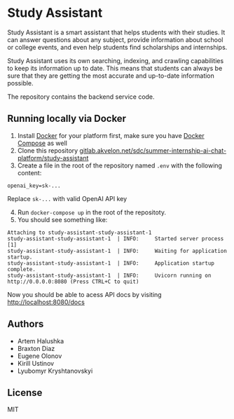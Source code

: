 # Study Assistant

Study Assistant is a smart assistant that helps students with their studies. It can answer questions about any subject, provide information about school or college events, and even help students find scholarships and internships.

Study Assistant uses its own searching, indexing, and crawling capabilities to keep its information up to date. This means that students can always be sure that they are getting the most accurate and up-to-date information possible.

The repository contains the backend service code.

## Running locally via Docker

1. Install [Docker](https://docs.docker.com/engine/install/) for your platform first, make sure you have [Docker Compose](https://docs.docker.com/compose/install/) as well
2. Clone this repository [gitlab.akvelon.net/sdc/summer-internship-ai-chat-platform/study-assistant](https://gitlab.akvelon.net/sdc/summer-internship-ai-chat-platform/study-assistant/-/tree/dev)
3. Create a file in the root of the repository named `.env` with the following content:
```
openai_key=sk-...
```
Replace `sk-...` with valid OpenAI API key

4. Run `docker-compose up` in the root of the repositoty.
5. You should see something like:
```log
Attaching to study-assistant-study-assistant-1
study-assistant-study-assistant-1  | INFO:     Started server process [1]
study-assistant-study-assistant-1  | INFO:     Waiting for application startup.
study-assistant-study-assistant-1  | INFO:     Application startup complete.
study-assistant-study-assistant-1  | INFO:     Uvicorn running on http://0.0.0.0:8080 (Press CTRL+C to quit)
```

Now you should be able to acess API docs by visiting [http://localhost:8080/docs](http://localhost:8080/docs)

## Authors
- Artem Halushka
- Braxton Diaz
- Eugene Olonov
- Kirill Ustinov
- Lyubomyr Kryshtanovskyi

## License
MIT